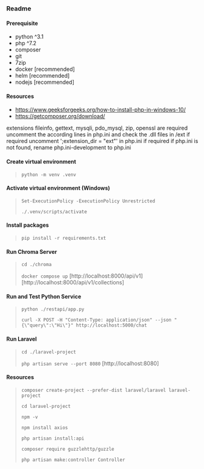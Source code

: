 ### Readme

#### Prerequisite

 - python ^3.1
 - php ^7.2
 - composer
 - git
 - 7zip
 - docker [recommended]
 - helm [recommended]
 - nodejs [recommended]

#### Resources

 - https://www.geeksforgeeks.org/how-to-install-php-in-windows-10/
 - https://getcomposer.org/download/

extensions fileinfo, gettext, mysqli, pdo_mysql, zip, openssl are required
uncomment the according lines in php.ini and check the .dll files in /ext if required
uncomment ';extension_dir = "ext"' in php.ini if required
if php.ini is not found, rename php.ini-development to php.ini

#### Create virtual environment

> ``python -m venv .venv``

#### Activate virtual environment (Windows)

> ``Set-ExecutionPolicy -ExecutionPolicy Unrestricted``
>
> ``./.venv/scripts/activate``

#### Install packages

> ``pip install -r requirements.txt``

#### Run Chroma Server

> ``cd ./chroma``
>
> ``docker compose up``
[http://localhost:8000/api/v1]
[http://localhost:8000/api/v1/collections]

#### Run and Test Python Service

> ``python ./restapi/app.py``
>
> ``curl -X POST -H "Content-Type: application/json" --json "{\"query\":\"Hi\"}" http://localhost:5000/chat``

#### Run Laravel

> ``cd ./laravel-project``
>
> ``php artisan serve --port 8080``
[http://localhost:8080]

#### Resources

> ``composer create-project --prefer-dist laravel/laravel laravel-project``
>
> ``cd laravel-project``
>
> ``npm -v``
>
> ``npm install axios``
>
> ``php artisan install:api``
>
> ``composer require guzzlehttp/guzzle``
>
> ``php artisan make:controller Controller``